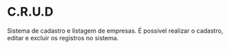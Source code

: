 # C.R.U.D
Sistema de cadastro e listagem de empresas. É possível realizar o cadastro, editar e excluir os registros no sistema. 
